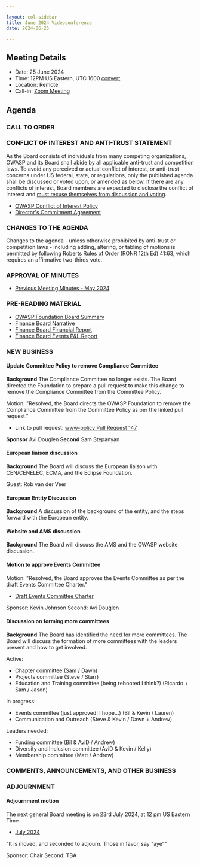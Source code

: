 ```yaml
---

layout: col-sidebar
title: June 2024 Videoconference
date: 2024-06-25

---
```


## Meeting Details

- Date: 25 June 2024
- Time: 12PM US Eastern, UTC 1600 [convert](https://www.timeanddate.com/worldclock/meetingdetails.html?year=2024&month=6&day=25&hour=16&min=0&sec=0&p1=398&p2=110&p3=197&p4=64&p5=136&p6=179)
- Location: Remote
- Call-in: [Zoom Meeting](https://us06web.zoom.us/j/88966282109?pwd=tgbr7MUDEev6ZBIGh4wMsk2cSradte.1)

## Agenda

### CALL TO ORDER

<!--
Board Members
- Sam Stepanyan, Steve Springett, Kevin Johnson, Avi Douglen, Matt Tesauro, and Bil Corry.

Apologies:
- Ricardo Griffith

Guests
Andrew van der Stock, Dawn Aitken, Kelly Santalucia, Lauren Thomas, Chris Barbeau, Leea Hudson-Wilson.
-->

### CONFLICT OF INTEREST AND ANTI-TRUST STATEMENT

As the Board consists of individuals from many competing organizations, OWASP and its Board shall abide by all applicable anti-trust and competition laws. To avoid any perceived or actual conflict of interest, or anti-trust concerns under US federal, state, or regulations, only the published agenda shall be discussed or voted upon, or amended as below. If there are any conflicts of interest, Board members are expected to disclose the conflict of interest and [must recuse themselves from discussion and voting](https://owasp.org/www-policy/legal/bylaws#section-702-disclosure-required).

- [OWASP Conflict of Interest Policy](https://owasp.org/www-policy/operational/conflict-of-interest)
- [Director's Commitment Agreement](https://owasp.org/www-policy/legal/directors-committment-agreement)

### CHANGES TO THE AGENDA

Changes to the agenda - unless otherwise prohibited by anti-trust or competition laws - including adding, altering, or tabling of motions is permitted by following Roberts Rules of Order (RONR 12th Ed) 41:63, which requires an affirmative two-thirds vote.

### APPROVAL OF MINUTES

- [Previous Meeting Minutes - May 2024](/www-board/meetings-historical/202405)

### PRE-READING MATERIAL

- [OWASP Foundation Board Summary](TBA)
- [Finance Board Narrative](TBA)
- [Finance Board Financial Report](TBA)
- [Finance Board Events P&L Report](TBA)

### NEW BUSINESS

#### Update Committee Policy to remove Compliance Committee

**Background** The Compliance Committee no longer exists. The Board directed the Foundation to prepare a pull request to make this change to remove the Compliance Committee from the Committee Policy.

Motion: "Resolved, the Board directs the OWASP Foundation to remove the Compliance Committee from the Committee Policy as per the linked pull request."

- Link to pull request: [www-policy Pull Request 147](https://github.com/OWASP/www-policy/pull/147)

**Sponsor** Avi Douglen
**Second** Sam Stepanyan

#### European liaison discussion

**Background** The Board will discuss the European liaison with CEN/CENELEC, ECMA, and the Eclipse Foundation.

Guest: Rob van der Veer

#### European Entity Discussion

**Background** A discussion of the background of the entity, and the steps forward with the European entity.

#### Website and AMS discussion

**Background** The Board will discuss the AMS and the OWASP website discussion.

#### Motion to approve Events Committee

Motion: "Resolved, the Board approves the Events Committee as per the draft Events Committee Charter."

- [Draft Events Committee Charter](https://owasp.org/www-committee-events/)

Sponsor: Kevin Johnson
Second: Avi Douglen

#### Discussion on forming more committees

**Background** The Board has identified the need for more committees. The Board will discuss the formation of more committees with the leaders present and how to get involved.

Active:

- Chapter committee  (Sam / Dawn)
- Projects committee  (Steve / Starr)
- Education and Training committee (being rebooted I think?) (Ricardo + Sam / Jason)
 
In progress:

- Events committee (just approved! I hope…) (Bil & Kevin / Lauren)
- Communication and Outreach (Steve & Kevin / Dawn + Andrew)
 
Leaders needed:

- Funding committee (Bil & AviD / Andrew)
- Diversity and Inclusion committee (AviD & Kevin / Kelly)
- Membership committee (Matt / Andrew)

### COMMENTS, ANNOUNCEMENTS, AND OTHER BUSINESS

### ADJOURNMENT

#### Adjournment motion

The next general Board meeting is on 23rd July 2024, at 12 pm US Eastern Time.

- [July 2024](https://owasp.org/www-board/meetings/202407.html)

"It is moved, and seconded to adjourn. Those in favor, say "aye""

Sponsor: Chair
Second: TBA
